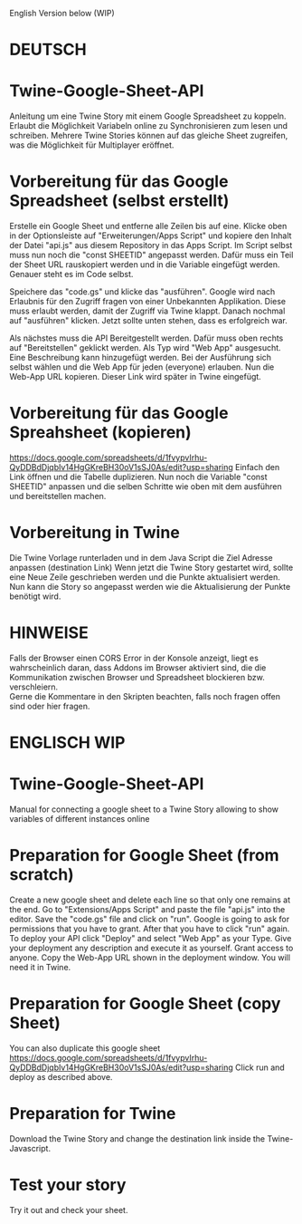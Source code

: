 English Version below (WIP)
# DEUTSCH
# Twine-Google-Sheet-API
Anleitung um eine Twine Story mit einem Google Spreadsheet zu koppeln. Erlaubt die Möglichkeit Variabeln online zu Synchronisieren zum lesen und schreiben. Mehrere Twine Stories können auf das gleiche Sheet zugreifen, was die Möglichkeit für Multiplayer eröffnet.

# Vorbereitung für das Google Spreadsheet (selbst erstellt)
Erstelle ein Google Sheet und entferne alle Zeilen bis auf eine. Klicke oben in der Optionsleiste auf "Erweiterungen/Apps Script" und kopiere den Inhalt der Datei "api.js" aus diesem Repository in das Apps Script. Im Script selbst muss nun noch die "const SHEETID" angepasst werden. Dafür muss ein Teil der Sheet URL rauskopiert werden und in die Variable eingefügt werden. Genauer steht es im Code selbst. 

Speichere das "code.gs" und klicke das "ausführen". Google wird nach Erlaubnis für den Zugriff fragen von einer Unbekannten Applikation. Diese muss erlaubt werden, damit der Zugriff via Twine klappt. Danach nochmal auf "ausführen" klicken. Jetzt sollte unten stehen, dass es erfolgreich war. 

Als nächstes muss die API Bereitgestellt werden. Dafür muss oben rechts auf "Bereitstellen" geklickt werden. Als Typ wird "Web App" ausgesucht. Eine Beschreibung kann hinzugefügt werden. Bei der Ausführung sich selbst wählen und die Web App für jeden (everyone) erlauben. 
Nun die Web-App URL kopieren. Dieser Link wird später in Twine eingefügt. 

# Vorbereitung für das Google Spreahsheet (kopieren)
https://docs.google.com/spreadsheets/d/1fvypvIrhu-QyDDBdDjqbIv14HgGKreBH30oV1sSJ0As/edit?usp=sharing 
Einfach den Link öffnen und die Tabelle duplizieren. 
Nun noch die Variable "const SHEETID" anpassen und die selben Schritte wie oben mit dem ausführen und bereitstellen machen.

# Vorbereitung in Twine
Die Twine Vorlage runterladen und in dem Java Script die Ziel Adresse anpassen (destination Link)
Wenn jetzt die Twine Story gestartet wird, sollte eine Neue Zeile geschrieben werden und die Punkte aktualisiert werden. 
Nun kann die Story so angepasst werden wie die Aktualisierung der Punkte benötigt wird.

# HINWEISE
Falls der Browser einen CORS Error in der Konsole anzeigt, liegt es wahrscheinlich daran, dass Addons im Browser aktiviert sind, die die Kommunikation zwischen Browser und Spreadsheet blockieren bzw. verschleiern.  
Gerne die Kommentare in den Skripten beachten, falls noch fragen offen sind oder hier fragen.


# ENGLISCH WIP
# Twine-Google-Sheet-API
Manual for connecting a google sheet to a Twine Story allowing to show variables of different instances online

# Preparation for Google Sheet (from scratch)
Create a new google sheet and delete each line so that only one remains at the end. Go to "Extensions/Apps Script" and paste the file "api.js" into the editor. Save the "code.gs" file and click on "run". Google is going to ask for permissions that you have to grant. After that you have to click "run" again. 
To deploy your API click "Deploy" and select "Web App" as your Type. Give your deployment any description and execute it as yourself. Grant access to anyone. 
Copy the Web-App URL shown in the deployment window. You will need it in Twine. 

# Preparation for Google Sheet (copy Sheet)
You can also duplicate this google sheet https://docs.google.com/spreadsheets/d/1fvypvIrhu-QyDDBdDjqbIv14HgGKreBH30oV1sSJ0As/edit?usp=sharing 
Click run and deploy as described above.

# Preparation for Twine
Download the Twine Story and change the destination link inside the Twine-Javascript. 

# Test your story
Try it out and check your sheet. 

